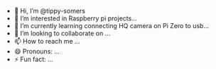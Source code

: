 - 👋 Hi, I’m @tippy-somers
- 👀 I’m interested in Raspberry pi projects...
- 🌱 I’m currently learning connecting HQ camera on Pi Zero to usb...
- 💞️ I’m looking to collaborate on ...
- 📫 How to reach me ...
- 😄 Pronouns: ...
- ⚡ Fun fact: ...

<!---
tippy-somers/tippy-somers is a ✨ special ✨ repository because its `README.md` (this file) appears on your GitHub profile.
You can click the Preview link to take a look at your changes.
--->
